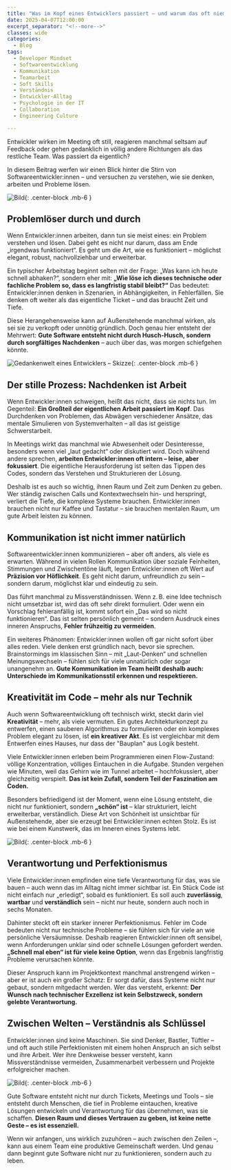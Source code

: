 ```yaml
---
title: "Was im Kopf eines Entwicklers passiert – und warum das oft niemand merkt"
date: 2025-04-07T12:00:00
excerpt_separator: "<!--more-->"
classes: wide
categories:
  - Blog
tags:
  - Developer Mindset
  - Softwareentwicklung
  - Kommunikation
  - Teamarbeit
  - Soft Skills
  - Verständnis
  - Entwickler-Alltag
  - Psychologie in der IT
  - Collaboration
  - Engineering Culture

---
```


Entwickler wirken im Meeting oft still, reagieren manchmal seltsam auf Feedback oder gehen gedanklich in völlig andere Richtungen als das restliche Team. Was passiert da eigentlich?

In diesem Beitrag werfen wir einen Blick hinter die Stirn von Softwareentwickler:innen – und versuchen zu verstehen, wie sie denken, arbeiten und Probleme lösen.

<!--more-->

![Bild](/assets/posts/2025-04-07/einleitung.png){: .center-block .mb-6 }

## Problemlöser durch und durch
Wenn Entwickler:innen arbeiten, dann tun sie meist eines: ein Problem verstehen und lösen. Dabei geht es nicht nur darum, dass am Ende „irgendwas funktioniert“. Es geht um die Art, wie es funktioniert – möglichst elegant, robust, nachvollziehbar und erweiterbar.

Ein typischer Arbeitstag beginnt selten mit der Frage: „Was kann ich heute schnell abhaken?“, sondern eher mit: **„Wie löse ich dieses technische oder fachliche Problem so, dass es langfristig stabil bleibt?“** Das bedeutet: Entwickler:innen denken in Szenarien, in Abhängigkeiten, in Fehlerfällen. Sie denken oft weiter als das eigentliche Ticket – und das braucht Zeit und Tiefe.

Diese Herangehensweise kann auf Außenstehende manchmal wirken, als sei sie zu verkopft oder unnötig gründlich. Doch genau hier entsteht der Mehrwert: **Gute Software entsteht nicht durch Husch-Husch, sondern durch sorgfältiges Nachdenken** – auch über das, was morgen schiefgehen könnte.

![Gedankenwelt eines Entwicklers – Skizze](/assets/posts/2025-04-07/thinking.png){: .center-block .mb-6 }


## Der stille Prozess: Nachdenken ist Arbeit

Wenn Entwickler:innen schweigen, heißt das nicht, dass sie nichts tun. Im Gegenteil: **Ein Großteil der eigentlichen Arbeit passiert im Kopf**. Das Durchdenken von Problemen, das Abwägen verschiedener Ansätze, das mentale Simulieren von Systemverhalten – all das ist geistige Schwerstarbeit.

In Meetings wirkt das manchmal wie Abwesenheit oder Desinteresse, besonders wenn viel „laut gedacht“ oder diskutiert wird. Doch während andere sprechen, **arbeiten Entwickler:innen oft intern – leise, aber fokussiert**. Die eigentliche Herausforderung ist selten das Tippen des Codes, sondern das Verstehen und Strukturieren der Lösung.

Deshalb ist es auch so wichtig, ihnen Raum und Zeit zum Denken zu geben. Wer ständig zwischen Calls und Kontextwechseln hin- und herspringt, verliert die Tiefe, die komplexe Systeme brauchen. Entwickler:innen brauchen nicht nur Kaffee und Tastatur – sie brauchen mentalen Raum, um gute Arbeit leisten zu können.

## Kommunikation ist nicht immer natürlich

Softwareentwickler:innen kommunizieren – aber oft anders, als viele es erwarten. Während in vielen Rollen Kommunikation über soziale Feinheiten, Stimmungen und Zwischentöne läuft, legen Entwickler:innen oft Wert auf **Präzision vor Höflichkeit**. Es geht nicht darum, unfreundlich zu sein – sondern darum, möglichst klar und eindeutig zu sein.

Das führt manchmal zu Missverständnissen. Wenn z. B. eine Idee technisch nicht umsetzbar ist, wird das oft sehr direkt formuliert. Oder wenn ein Vorschlag fehleranfällig ist, kommt sofort ein „Das wird so nicht funktionieren“. Das ist selten persönlich gemeint – sondern Ausdruck eines inneren Anspruchs, **Fehler frühzeitig zu vermeiden**.

Ein weiteres Phänomen: Entwickler:innen wollen oft gar nicht sofort über alles reden. Viele denken erst gründlich nach, bevor sie sprechen. Brainstormings im klassischen Sinn – mit „Laut-Denken“ und schnellen Meinungswechseln – fühlen sich für viele unnatürlich oder sogar unangenehm an. **Gute Kommunikation im Team heißt deshalb auch: Unterschiede im Kommunikationsstil erkennen und respektieren.**

## Kreativität im Code – mehr als nur Technik

Auch wenn Softwareentwicklung oft technisch wirkt, steckt darin viel **Kreativität** – mehr, als viele vermuten. Ein gutes Architekturkonzept zu entwerfen, einen sauberen Algorithmus zu formulieren oder ein komplexes Problem elegant zu lösen, ist **ein kreativer Akt**. Es ist vergleichbar mit dem Entwerfen eines Hauses, nur dass der "Bauplan" aus Logik besteht.

Viele Entwickler:innen erleben beim Programmieren einen Flow-Zustand: völlige Konzentration, völliges Eintauchen in die Aufgabe. Stunden vergehen wie Minuten, weil das Gehirn wie im Tunnel arbeitet – hochfokussiert, aber gleichzeitig verspielt. **Das ist kein Zufall, sondern Teil der Faszination am Coden.**

Besonders befriedigend ist der Moment, wenn eine Lösung entsteht, die nicht nur funktioniert, sondern **„schön“ ist** – klar strukturiert, leicht erweiterbar, verständlich. Diese Art von Schönheit ist unsichtbar für Außenstehende, aber sie erzeugt bei Entwickler:innen echten Stolz. Es ist wie bei einem Kunstwerk, das im Inneren eines Systems lebt.

![Bild](/assets/posts/2025-04-07/creativity.png){: .center-block .mb-6 }

## Verantwortung und Perfektionismus

Viele Entwickler:innen empfinden eine tiefe Verantwortung für das, was sie bauen – auch wenn das im Alltag nicht immer sichtbar ist. Ein Stück Code ist nicht einfach nur „erledigt“, sobald es funktioniert. Es soll auch **zuverlässig**, **wartbar** und **verständlich** sein – nicht nur heute, sondern auch noch in sechs Monaten.

Dahinter steckt oft ein starker innerer Perfektionismus. Fehler im Code bedeuten nicht nur technische Probleme – sie fühlen sich für viele an wie persönliche Versäumnisse. Deshalb reagieren Entwickler:innen oft sensibel, wenn Anforderungen unklar sind oder schnelle Lösungen gefordert werden. **„Schnell mal eben“ ist für viele keine Option**, wenn das Ergebnis langfristig Probleme verursachen könnte.

Dieser Anspruch kann im Projektkontext manchmal anstrengend wirken – aber er ist auch ein großer Schatz: Er sorgt dafür, dass Systeme nicht nur gebaut, sondern mitgedacht werden. Wer das versteht, erkennt: **Der Wunsch nach technischer Exzellenz ist kein Selbstzweck, sondern gelebte Verantwortung.**


## Zwischen Welten – Verständnis als Schlüssel

Entwickler:innen sind keine Maschinen. Sie sind Denker, Bastler, Tüftler – und oft auch stille Perfektionisten mit einem hohen Anspruch an sich selbst und ihre Arbeit. Wer ihre Denkweise besser versteht, kann Missverständnisse vermeiden, Zusammenarbeit verbessern und Projekte erfolgreicher machen.

![Bild](/assets/posts/2025-04-07/summary.png){: .center-block .mb-6 }

Gute Software entsteht nicht nur durch Tickets, Meetings und Tools – sie entsteht durch Menschen, die tief in Probleme eintauchen, kreative Lösungen entwickeln und Verantwortung für das übernehmen, was sie schaffen. **Diesen Raum und dieses Vertrauen zu geben, ist keine nette Geste – es ist essenziell.**

Wenn wir anfangen, uns wirklich zuzuhören – auch zwischen den Zeilen –, kann aus einem Team eine produktive Gemeinschaft werden. Und genau dann beginnt gute Software nicht nur zu funktionieren, sondern auch zu leben.

